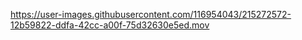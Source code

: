 

https://user-images.githubusercontent.com/116954043/215272572-12b59822-ddfa-42cc-a00f-75d32630e5ed.mov

